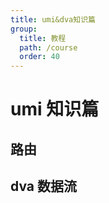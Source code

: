 ```yaml
---
title: umi&dva知识篇
group:
  title: 教程
  path: /course
  order: 40
---
```


# umi 知识篇

## 路由

## dva 数据流

